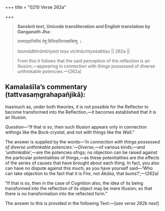 +++
title = "0210 Verse 262a"

+++
> **Sanskrit text, Unicode transliteration and English translation by Ganganath Jha:** 
>
> तस्माद्भ्रान्तिरियं तेषु विचित्राचिन्त्यशक्तिषु । 
>
> *tasmādbhrāntiriyaṃ teṣu vicitrācintyaśaktiṣu* \|\| 262a \|\| 
>
> From this it follows that the said perception of the reflection is an illusion,—appearing in connection with things possessed of diverse unthinkable potencies.—(262a)



## Kamalaśīla’s commentary (tattvasaṃgrahapañjikā):

Inasmuch as, under both theories, it is not possible for the Reflector to become transformed into the Reflection,—it becomes established that it is an Illusion.

*Question*—“If that is so, then such Illusion appears only in connection withngs like the *Bock-crystal*, and not with things like the *Wall*.”

The answer is supplied by the words—‘*In connection with things possessed of diverse unthinkable potencies*.’—*Diverse*,—of various kinds;—and ‘*unthinkable*’,—are the potencies ofngs; no objection can be raised against the particular potentialities of things,—as these potentialities are the effects of the series of causes that have brought about each thing. In fact, you also can have no dispute against this much; as you have yourself said—‘Who can take objection to the fact that it is *Fire*, not *Ākāśa*, that bums?’,—(262a)

“If that is so, then in the case of Cognition also, the idea of its being transformed into the reflection of its object may be mere Illusion; so that there is no transformation into the reflected form.”

The answer to this is provided in the following Text:—[*see verse 262b next*]


